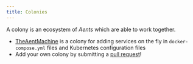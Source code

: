 ```yaml
---
title: Colonies
---
```


A colony is an ecosystem of *Aents* which are able to work together.

* [TheAentMachine](https://google.fr) is a colony for adding services on the fly in <code>docker-compose.yml</code> files and Kubernetes configuration files
* Add your own colony by submitting a [pull request](https://github.com/aenthill/aenthill.github.io/pulls)!
